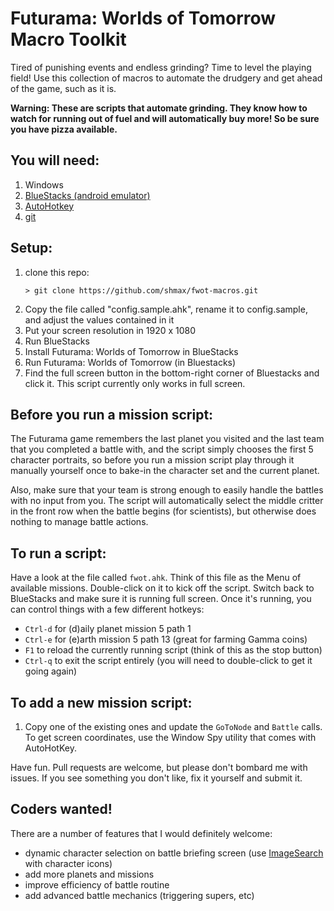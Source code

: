 # Futurama: Worlds of Tomorrow Macro Toolkit

Tired of punishing events and endless grinding? Time to level the playing field! Use this collection of macros to automate the drudgery and get ahead of the game, such as it is.

**Warning: These are scripts that automate grinding. They know how to watch for running out of fuel and will automatically buy more! So be sure you have pizza available.**

## You will need:

1. Windows
2. [BlueStacks (android emulator)](https://www.bluestacks.com/#gref)
3.  [AutoHotkey](https://autohotkey.com/)
4. [git](https://git-scm.com/download/win)

## Setup:

1. clone this repo:
    ```
    > git clone https://github.com/shmax/fwot-macros.git
    ```
2. Copy the file called "config.sample.ahk", rename it to config.sample, and adjust the values contained in it
3. Put your screen resolution in 1920 x 1080
4. Run BlueStacks
5. Install Futurama: Worlds of Tomorrow in BlueStacks
6. Run Futurama: Worlds of Tomorrow (in Bluestacks)
7. Find the full screen button in the bottom-right corner of Bluestacks and click it. This script currently only works in full screen.

## Before you run a mission script:
The Futurama game remembers the last planet you visited and the last team that you completed a battle with, and the script simply chooses the first 5 character portraits, so before you run a mission script play through it manually yourself once to bake-in the character set and the current planet.

Also, make sure that your team is strong enough to easily handle the battles with no input from you. The script will automatically select the middle critter in the front row when the battle begins (for scientists), but otherwise does nothing to manage battle actions.

## To run a script:
Have a look at the file called `fwot.ahk`. Think of this file as the Menu of available missions. Double-click on it to kick off the script. Switch back to BlueStacks and make sure it is running full screen. Once it's running, you can control things with a few different hotkeys:

* `Ctrl-d` for (d)aily planet mission 5 path 1
* `Ctrl-e` for (e)arth mission 5 path 13 (great for farming Gamma coins)
* `F1` to reload the currently running script (think of this as the stop button)
* `Ctrl-q` to exit the script entirely (you will need to double-click to get it going again)

## To add a new mission script:
1. Copy one of the existing ones and update the `GoToNode` and `Battle` calls. To get screen coordinates, use the Window Spy utility that comes with AutoHotKey.

Have fun. Pull requests are welcome, but please don't bombard me with issues. If you see something you don't like, fix it yourself and submit it.

## Coders wanted!
There are a number of features that I would definitely welcome:
* dynamic character selection on battle briefing screen (use [ImageSearch](https://autohotkey.com/docs/commands/ImageSearch.htm) with character icons)
* add more planets and missions
* improve efficiency of battle routine
* add advanced battle mechanics (triggering supers, etc)
